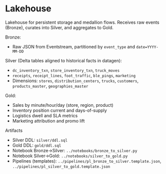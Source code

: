 # Lakehouse

Lakehouse for persistent storage and medallion flows. Receives raw events (Bronze), curates into Silver, and aggregates to Gold.

Bronze:
- Raw JSON from Eventstream, partitioned by `event_type` and `date=YYYY-MM-DD`

Silver (Delta tables aligned to historical facts in datagen):
- `dc_inventory_txn`, `store_inventory_txn`, `truck_moves`
- `receipts`, `receipt_lines`, `foot_traffic`, `ble_pings`, `marketing`
- Dimensions: `stores`, `distribution_centers`, `trucks`, `customers`, `products_master`, `geographies_master`

Gold:
- Sales by minute/hour/day (store, region, product)
- Inventory position current and days-of-supply
- Logistics dwell and SLA metrics
- Marketing attribution and promo lift

Artifacts
- Silver DDL: `silver/ddl.sql`
- Gold DDL: `gold/ddl.sql`
- Notebook Bronze→Silver: `../notebooks/bronze_to_silver.py`
- Notebook Silver→Gold: `../notebooks/silver_to_gold.py`
- Pipelines (templates): `../pipelines/pl_bronze_to_silver.template.json`, `../pipelines/pl_silver_to_gold.template.json`
